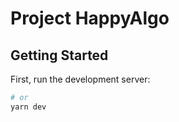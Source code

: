 # Project HappyAlgo

## Getting Started

First, run the development server:

```bash
# or
yarn dev
```
